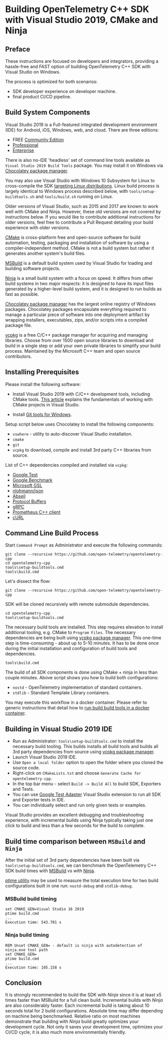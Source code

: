 # Building OpenTelemetry C++ SDK with Visual Studio 2019, CMake and Ninja

## Preface

These instructions are focused on developers and integrators, providing a hassle-free
and FAST option of building OpenTelemetry C++ SDK with Visual Studio on Windows.

The process is optimized for both scenarios:

- SDK developer experience on developer machine.
- final product CI/CD pipeline.

## Build System Components

Visual Studio 2019 is a Full-featured integrated development environment (IDE) for
Android, iOS, Windows, web, and cloud. There are three editions:

- FREE [Community Edition](https://visualstudio.microsoft.com/thank-you-downloading-visual-studio/?sku=Community&rel=16)
- [Professional](https://visualstudio.microsoft.com/thank-you-downloading-visual-studio/?sku=Professional&rel=16)
- [Enterprise](https://visualstudio.microsoft.com/thank-you-downloading-visual-studio/?sku=Enterprise&rel=16)

There is also no-IDE 'headless' set of command line tools available as
`Visual Studio 2019 Build Tools` package. You may install it on Windows
via [Chocolatey package manager](https://community.chocolatey.org/packages/visualstudio2019buildtools).

You may also use Visual Studio with Windows 10 Subsystem for Linux to cross-compile
the SDK [targeting Linux distributions](https://code.visualstudio.com/docs/cpp/config-wsl).
Linux build process is largely identical to Windows process described below,
with `tools/setup-buildtools.sh` and `tools/build.sh` running on Linux.

Older versions of Visual Studio, such as 2015 and 2017 are known to work well
with CMake and Ninja. However, these old versions are not covered by instructions
below. If you would like to contribute additional instructions for older versions,
feel free to contribute a Pull Request detailing your build experience with older
versions.

[CMake](https://cmake.org/) is cross-platform free and open-source software for
build automation, testing, packaging and installation of software by using a
compiler-independent method. CMake is not a build system but rather it generates
another system's build files.

[MSBuild](https://docs.microsoft.com/en-us/visualstudio/msbuild/msbuild?view=vs-2019)
is a default build system used by Visual Studio for loading and building software
projects.

[Ninja](https://ninja-build.org/) is a small build system with a focus on speed.
It differs from other build systems in two major respects: it is designed to have
its input files generated by a higher-level build system, and it is designed
to run builds as fast as possible.

[Chocolatey package manager](https://chocolatey.org/) has the largest online registry
of Windows packages. Chocolatey packages encapsulate everything required to manage
a particular piece of software into one deployment artifact by wrapping installers,
executables, zips, and/or scripts into a compiled package file.

[vcpkg](https://vcpkg.io/en/index.html) is a free C/C++ package manager for acquiring
and managing libraries. Choose from over 1500 open source libraries to download
and build in a single step or add your own private libraries to simplify your
build process. Maintained by the Microsoft C++ team and open source contributors.

## Installing Prerequisites

Please install the following software:

- Install Visual Studio 2019 with C/C++ development tools, including CMake tools.
[This article](https://docs.microsoft.com/en-us/cpp/build/cmake-projects-in-visual-studio?view=msvc-160)
 explains the fundamentals of working with CMake projects in Visual Studio.

- Install [Git tools for Windows](https://git-scm.com/downloads).

Setup script below uses Chocolatey to install the following components:

- `vswhere` - utility to auto-discover Visual Studio installation.
- `cmake`
- `git`
- `vcpkg` to download, compile and install 3rd party C++ libraries from source.

List of C++ dependencies compiled and installed via `vcpkg`:

- [Google Test](https://github.com/google/googletest)
- [Google Benchmark](https://github.com/google/benchmark)
- [Microsoft GSL](https://github.com/microsoft/GSL)
- [nlohmann/json](https://github.com/nlohmann/json)
- [Abseil](https://github.com/abseil/abseil-cpp)
- [Protocol Buffers](https://github.com/protocolbuffers/protobuf)
- [gRPC](https://github.com/grpc/grpc)
- [Prometheus C++ client](https://github.com/jupp0r/prometheus-cpp)
- [cURL](https://github.com/curl/curl)

## Command Line Build Process

Start `Command Prompt` as Administrator and execute the following commands:

```console
git clone --recursive https://github.com/open-telemetry/opentelemetry-cpp
cd opentelemetry-cpp
tools\setup-buildtools.cmd
tools\build.cmd
```

Let's dissect the flow:

```console
git clone --recursive https://github.com/open-telemetry/opentelemetry-cpp
```

SDK will be cloned recursively with remote submodule dependencies.

```console
cd opentelemetry-cpp
tools\setup-buildtools.cmd
```

The necessary build tools are installed. This step requires elevation to install
additional tooling, e.g. CMake to `Program Files`. The necessary dependencies are
being built using [vcpkg package manager](https://vcpkg.io/en/index.html). This
one-time step is time-consuming - about up to 5-10 minutes. It has to be done once
during the initial installation and configuration of build tools and dependencies.

```console
tools\build.cmd
```

The build of all SDK components is done using CMake + ninja in less than couple
minutes. Above script shows you how to build both configurations:

- `nostd`  - OpenTelemetry implementation of standard containers.
- `stdlib` - Standard Template Library containers.

You may execute this workflow in a docker container. Please refer to generic
instructions that detail how to [run build build tools in a docker container](https://docs.microsoft.com/en-us/visualstudio/install/build-tools-container?view=vs-2019).

## Building in Visual Studio 2019 IDE

- Run as Administrator: `tools\setup-buildtools.cmd` to install the necessary
build tooling. This builds installs all build tools and builds all 3rd party
dependencies from source using [vcpkg package manager](https://vcpkg.io/en/index.html).
- Launch Visual Studio 2019 IDE.
- Use `Open a local folder` option to open the folder where you cloned the source code.
- Right-click on `CMakeLists.txt` and choose `Generate Cache for opentelemetry-cpp`.
- In the top bar menu - select `Build -> Build All` to build SDK, Exporters and Tests.
- You can use [Google Test Adapter](https://marketplace.visualstudio.com/items?itemName=ChristianSoltenborn.GoogleTestAdapter)
Visual Studio extension to run all SDK and Exporter tests in IDE.
- You can individually select and run only given tests or examples.

Visual Studio provides an excellent debugging and troubleshooting experience,
with incremental builds using Ninja typically taking just one click to build
and less than a few seconds for the build to complete.

## Build time comparison between `MSBuild` and `Ninja`

After the initial set of 3rd party dependencies have been built via
`tools\setup-buildtools.cmd`, we can benchmark the OpenTelemetry C++ SDK build
times with [MSBuild](https://docs.microsoft.com/en-us/visualstudio/msbuild/msbuild?view=vs-2019)
vs with [Ninja](https://ninja-build.org/).

[ptime utility](https://community.chocolatey.org/packages/ptime) may be used
to measure the total execution time for two build configurations built in one
run: `nostd-debug` and `stdlib-debug`.

### MSBuild build timing

```console
set CMAKE_GEN=Visual Studio 16 2019
ptime build.cmd
...
Execution time: 543.701 s
```

### Ninja build timing

```console
REM Unset CMAKE_GEN= - default is ninja with autodetection of ninja.exe tool path
set CMAKE_GEN=
ptime build.cmd
...
Execution time: 105.158 s
```

## Conclusion

It is strongly recommended to build the SDK with *Ninja* since it is at least x5
times faster than MSBuild for a full clean build. Incremental builds with *Ninja*
are also considerably faster. Each incremental build is taking about 10 seconds
total for 2 build configurations. Absolute time may differ depending on machine
being benchmarked. Relative ratio on most machines demonstrate that building
with *Ninja* build greatly optimizes your development cycle. Not only it saves
your development time, optimizes your CI/CD cycle, it is also much more
environmentally friendly.
